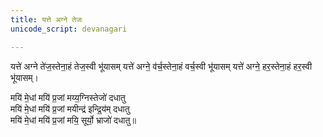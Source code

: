 ```yaml
---
title: यत्ते अग्ने तेजः
unicode_script: devanagari

---
```

यत्ते॑ अग्ने ते॑ज॒स्तेना॒हं तेज॒स्वी भू॑यासम्
यत्ते॑ अग्ने॒ व॑र्च॒स्तेना॒हं वर्च॒स्वी भू॑यासम्
यत्ते॑ अग्ने॒ हर॒स्तेना॒हं हर॒स्वी भू॑यासम्।

मयि॑ मे॒धां मयि॑ प्र॒जां मय्य॒ग्निस्तेजो॑ दधातु  
मयि॑ मे॒धां मयि॑ प्र॒जां मयीन्द्र॑ इन्द्रि॒य॑म् दधातु  
मयि॑ मे॒धां मयि॑ प्र॒जां मयि॒ सूर्यो॒ भ्राजो॑ दधातु॥